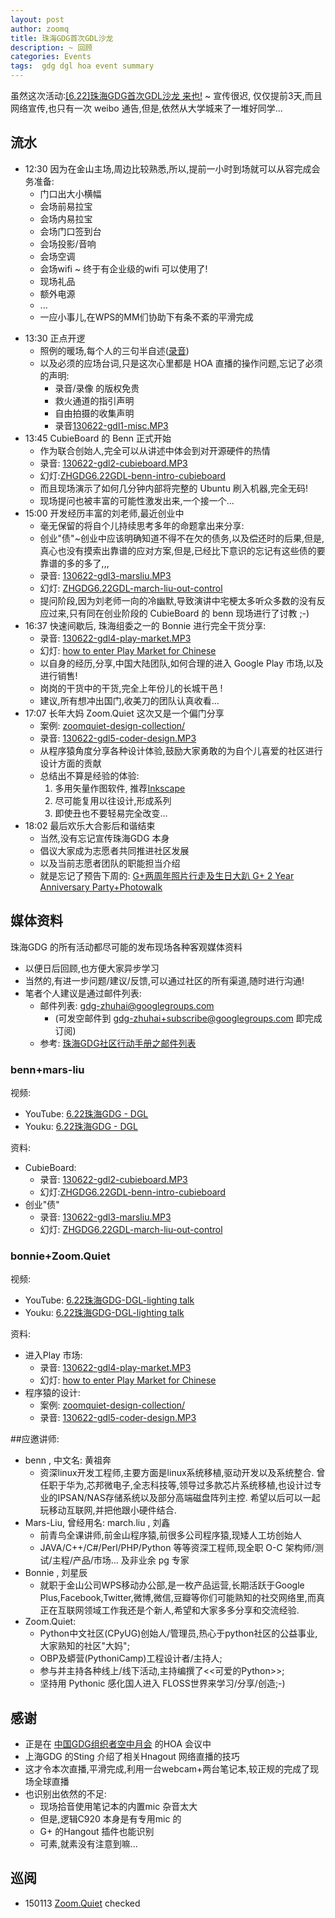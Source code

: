 ```yaml
---
layout: post
author: zoomq
title: 珠海GDG首次GDL沙龙
description: ~ 回顾
categories: Events
tags:  gdg dgl hoa event summary
---
```


虽然这次活动:[[6.22]珠海GDG首次GDL沙龙 来也!](http://www.chinagdg.com/thread-2049-1-1.html)
~ 宣传很迟, 仅仅提前3天,而且网络宣传,也只有一次 weibo 通告,但是,依然从大学城来了一堆好同学... 


## 流水

- 12:30 因为在金山主场,周边比较熟悉,所以,提前一小时到场就可以从容完成会务准备:
    - 门口出大小横幅
    - 会场前易拉宝 
    - 会场内易拉宝 
    - 会场门口签到台
    - 会场投影/音响
    - 会场空调
    - 会场wifi ~ 终于有企业级的wifi 可以使用了!
    - 现场礼品
    - 额外电源
    - ... 
    - 一应小事儿,在WPS的MM们协助下有条不紊的平滑完成

<!--more-->

- 13:30 正点开逻
    - 照例的暖场,每个人的三句半自述([录音](http://zoomq.qiniudn.com/ZHGDG/130622-gdl/130622-gdl0-intro.MP3))
    - 以及必须的应场台词,只是这次心里都是 HOA 直播的操作问题,忘记了必须的声明:
        + 录音/录像 的版权免贵
        + 救火通道的指引声明
        + 自由拍摄的收集声明
       - 录音[130622-gdl1-misc.MP3](http://zoomq.qiniudn.com/ZHGDG/130622-gdl/130622-gdl1-misc.MP3)
- 13:45 CubieBoard 的 Benn 正式开始
    - 作为联合创始人,完全可以从讲述中体会到对开源硬件的热情
    - 录音: [130622-gdl2-cubieboard.MP3](http://zoomq.qiniudn.com/ZHGDG/130622-gdl/130622-gdl2-cubieboard.MP3)
    - 幻灯:[ZHGDG6.22GDL-benn-intro-cubieboard](https://speakerdeck.com/zoomquiet/zhgdg6-dot-22gdl-benn-intro-cubieboard)
    - 而且现场演示了如何几分钟内部将完整的 Ubuntu 刷入机器,完全无码!
    - 现场提问也被丰富的可能性激发出来,一个接一个...
- 15:00 开发经历丰富的刘老师,最近创业中
    - 毫无保留的将自个儿持续思考多年的命题拿出来分享:
    - 创业"债"~创业中应该明确知道不得不在欠的债务,以及偿还时的后果,但是,真心也没有摸索出靠谱的应对方案,但是,已经比下意识的忘记有这些债的要靠谱的多的多了,,,
    - 录音: [130622-gdl3-marsliu.MP3](http://zoomq.qiniudn.com/ZHGDG/130622-gdl/130622-gdl3-marsliu.MP3)
    - 幻灯: [ZHGDG6.22GDL-march-liu-out-control](https://speakerdeck.com/zoomquiet/zhgdg6-dot-22gdl-march-liu-out-control)
    - 提问阶段,因为刘老师一向的冷幽默,导致演讲中宅梗太多听众多数的没有反应过来,只有同在创业阶段的  CubieBoard 的 benn 现场进行了讨教 ;-)
- 16:37 快速间歇后, 珠海组委之一的 Bonnie 进行完全干货分享:
    - 录音: [130622-gdl4-play-market.MP3](http://zoomq.qiniudn.com/ZHGDG/130622-gdl/130622-gdl4-play-market.MP3)
    - 幻灯: [how to enter Play Market for Chinese](https://speakerdeck.com/zoomquiet/how-to-enter-play-market-for-chinese)
    - 以自身的经历,分享,中国大陆团队,如何合理的进入 Google Play 市场,以及进行销售!
    - 岗岗的干货中的干货,完全上年份儿的长城干邑 !
    - 建议,所有想冲出国门,收美刀的团队认真收看...
- 17:07 长年大妈 Zoom.Quiet 这次又是一个偏门分享
    - 案例: [zoomquiet-design-collection/](http://zoomq.qiniudn.com/CPyUG/zoomquiet-design-collection)
    - 录音: [130622-gdl5-coder-design.MP3](http://zoomq.qiniudn.com/ZHGDG/130622-gdl/130622-gdl5-coder-design.MP3)
    - 从程序猿角度分享各种设计体验,鼓励大家勇敢的为自个儿喜爱的社区进行设计方面的贡献
    - 总结出不算是经验的体验:
        1. 多用矢量作图软件, 推荐[Inkscape](http://wiki.woodpecker.org.cn/moin/ZqSharing/OpenClipart#Inkscape)
        2. 尽可能复用以往设计,形成系列
        3. 即使丑也不要轻易完全改变... 
- 18:02 最后欢乐大合影后和谐结束
    - 当然,没有忘记宣传珠海GDG 本身
    - 倡议大家成为志愿者共同推进社区发展
    - 以及当前志愿者团队的职能担当介绍
    - 就是忘记了预告下周的: [G+两周年照片行走及生日大趴 G+ 2 Year Anniversary Party+Photowalk](https://plus.google.com/events/cv1g9cl7ib9pnvg97jnmit8gjpc)    
        


## 媒体资料

珠海GDG 的所有活动都尽可能的发布现场各种客观媒体资料

- 以便日后回顾,也方便大家异步学习
- 当然的,有进一步问题/建议/反馈,可以通过社区的所有渠道,随时进行沟通!
- 笔者个人建议是通过邮件列表:
    + 邮件列表: gdg-zhuhai@googlegroups.com 
        - (可发空邮件到 gdg-zhuhai+subscribe@googlegroups.com 即完成订阅)
    + 参考: [珠海GDG社区行动手册之邮件列表](http://zhgdg.gitcafe.com/2013-06/zh-gdg-mailing/)

### benn+mars-liu
视频:
    
- YouTube: [6.22珠海GDG - DGL](https://www.youtube.com/watch?v=wTpYgEQ5MtY&feature=c4-feed-u)
- Youku: [6.22珠海GDG - DGL](http://v.youku.com/v_show/id_XNTc0ODA3MzYw.html)

资料:

- CubieBoard:
    - 录音: [130622-gdl2-cubieboard.MP3](http://zoomq.qiniudn.com/ZHGDG/130622-gdl/130622-gdl2-cubieboard.MP3)
    - 幻灯:[ZHGDG6.22GDL-benn-intro-cubieboard](https://speakerdeck.com/zoomquiet/zhgdg6-dot-22gdl-benn-intro-cubieboard)
- 创业"债"
    - 录音: [130622-gdl3-marsliu.MP3](http://zoomq.qiniudn.com/ZHGDG/130622-gdl/130622-gdl3-marsliu.MP3)
    - 幻灯: [ZHGDG6.22GDL-march-liu-out-control](https://speakerdeck.com/zoomquiet/zhgdg6-dot-22gdl-march-liu-out-control)

### bonnie+Zoom.Quiet
视频:

- YouTube: [6.22珠海GDG-DGL-lighting talk](https://www.youtube.com/watch?v=kqop6a8FrAs)
- Youku: [6.22珠海GDG-DGL-lighting talk](http://v.youku.com/v_show/id_XNTc0ODA3NDcy.html)

资料:

- 进入Play 市场:
    - 录音:
 [130622-gdl4-play-market.MP3](http://zoomq.qiniudn.com/ZHGDG/130622-gdl/130622-gdl4-play-market.MP3)
    - 幻灯: [how to enter Play Market for Chinese](https://speakerdeck.com/zoomquiet/how-to-enter-play-market-for-chinese)
- 程序猿的设计:
    - 案例: [zoomquiet-design-collection/](http://zoomq.qiniudn.com/CPyUG/zoomquiet-design-collection)
    - 录音: [130622-gdl5-coder-design.MP3](http://zoomq.qiniudn.com/ZHGDG/130622-gdl/130622-gdl5-coder-design.MP3)


##应邀讲师:

+ benn  , 中文名: 黄祖奔
    - 资深linux开发工程师,主要方面是linux系统移植,驱动开发以及系统整合. 曾任职于华为,芯邦微电子,全志科技等,领导过多款芯片系统移植,也设计过专业的IPSAN/NAS存储系统以及部分高端磁盘阵列主控. 希望以后可以一起玩移动互联网,并把他跟小硬件结合. 
+ Mars-Liu, 曾经用名: march.liu , 刘鑫
    - 前青鸟全课讲师,前金山程序猿,前很多公司程序猿,现矮人工坊创始人
    - JAVA/C++/C#/Perl/PHP/Python 等等资深工程师,现全职 O-C 架构师/测试/主程/产品/市场... 及非业余 pg 专家
+ Bonnie , 刘星辰
    - 就职于金山公司WPS移动办公部,是一枚产品运营,长期活跃于Google Plus,Facebook,Twitter,微博,微信,豆瓣等你们可能熟知的社交网络里,而真正在互联网领域工作我还是个新人,希望和大家多多分享和交流经验. 
+ Zoom.Quiet:
    - Python中文社区(CPyUG)创始人/管理员,热心于python社区的公益事业,大家熟知的社区"大妈"; 
    - OBP及蟒营(PythoniCamp)工程设计者/主持人; 
    - 参与并主持各种线上/线下活动,主持编撰了<<可爱的Python>>; 
    - 坚持用 Pythonic 感化国人进入 FLOSS世界来学习/分享/创造;-)
    
## 感谢

- 正是在 [中国GDG组织者空中月会](https://plus.google.com/events/c6iia6ivpt5ihih3ra39afkac3k?authkey=CMadnpfqwNqbZw) 的HOA 会议中
- 上海GDG 的Sting 介绍了相关Hnagout 网络直播的技巧
- 这才令本次直播,平滑完成,利用一台webcam+两台笔记本,较正规的完成了现场全球直播
- 也识别出依然的不足:
    - 现场拾音使用笔记本的内置mic 杂音太大
    - 但是,逻辑C920 本身是有专用mic 的
    - G+ 的Hangout 插件也能识别
    - 可素,就素没有注意到嘛...



## 巡阅
- 150113 [Zoom.Quiet](http://zoomquiet.io/) checked



